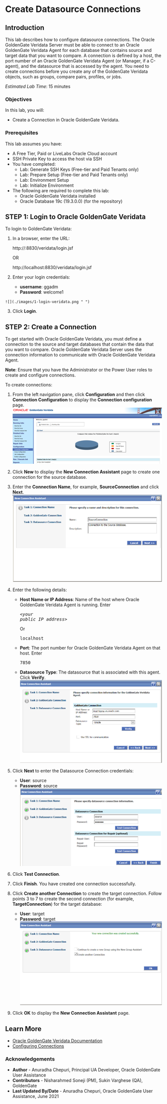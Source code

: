# Create Datasource Connections

## Introduction
This lab describes how to configure datasource connections. The Oracle GoldenGate Veridata  Server must be able to connect to an Oracle GoldenGate Veridata Agent for each database that contains source and target data that you want to compare. A connection is defined by a host, the port number of an Oracle GoldenGate Veridata Agent (or Manager, if a C-agent), and the datasource that is accessed by the agent. You need to create connections before you create any of the GoldenGate Veridata objects, such as groups, compare pairs, profiles, or jobs.

*Estimated Lab Time*: 15 minutes

### Objectives
In this lab, you will:
* Create a Connection in Oracle GoldenGate Veridata.

### Prerequisites
This lab assumes you have:

* A Free Tier, Paid or LiveLabs Oracle Cloud account
* SSH Private Key to access the host via SSH
* You have completed:
    * Lab: Generate SSH Keys (Free-tier and Paid Tenants only)
    * Lab: Prepare Setup (Free-tier and Paid Tenants only)
    * Lab: Environment Setup
    * Lab: Initialize Environment
* The following are required to complete this lab:
    * Oracle GoldenGate Veridata installed
    * Oracle Database 19c (19.3.0.0) (for the repository)

## **STEP 1:** Login to Oracle GoldenGate Veridata
  To login to GoldenGate Veridata:
  1. In a browser, enter the URL:

        http://<your public IP address>:8830/veridata/login.jsf

      OR

        http://localhost:8830/veridata/login.jsf
  2. Enter your login credentials:
      * **username**: ggadm
      * **Password**: welcome1

    ![](./images/1-login-veridata.png " ")
  3. Click **Login**.

## **STEP 2:** Create a Connection
To get started with Oracle GoldenGate Veridata, you must define a connection to the source and target databases that contain the data that you want to compare. Oracle GoldenGate Veridata Server uses the connection information to communicate with Oracle GoldenGate Veridata Agent.

**Note**: Ensure that you have the Administrator or the Power User roles to create and configure connections.

To create connections:
1. From the left navigation pane, click **Configuration** and then click **Connection Configuration** to display the **Connection configuration** page.
    ![](./images/2-connection-configuration.png " ")
2. Click **New** to display the **New Connection Assistant** page to create one connection for the source database.
3. Enter the **Connection Name**, for example, **SourceConnection** and click **Next**.
    ![](./images/3-connection-name-description.png " ")
4. Enter the following details:
    * **Host Name or IP Address**: Name of the host where Oracle GoldenGate Veridata Agent is running.
      Enter <pre><*your public IP address*></pre> Or <pre>localhost</pre>
    * **Port**: The port number for Oracle GoldenGate Veridata Agent on that host. Enter
        <pre>7850</pre>
    * **Datasource Type**: The datasource that is associated with this agent. Click **Verify**.
      ![](./images/4-new-connection-assistant.png " ")

5. Click **Next** to enter the Datasource Connection credentials:
    * **User**: source
    * **Password**: source
    ![](./images/5-new-connection-assistant-datasource-credentials.png " ")

6. Click **Test Connection**.

7. Click **Finish**.
    You have created one connection successfully.
8. Click **Create another Connection** to create the target connection. Follow points 3 to 7 to create the second connection (for example, **TargetConnection**) for the target database:
    * **User**: target
    * **Password**: target
    ![](./images/6-new-connection-create-another-connection.png " ")  

9. Click **OK** to display the **New Connection Assistant** page.




## Learn More

* [Oracle GoldenGate Veridata Documentation](https://docs.oracle.com/en/middleware/goldengate/veridata/12.2.1.4/index.html)
* [Configuring Connections](https://docs.oracle.com/en/middleware/goldengate/veridata/12.2.1.4/gvdug/configure-workflow-objects.html#GUID-75005B4D-5C24-4467-A68B-1FE66A168905)

### Acknowledgements
* **Author** - Anuradha Chepuri, Principal UA Developer, Oracle GoldenGate User Assistance
* **Contributors** -  Nisharahmed Soneji (PM), Sukin Varghese (QA), GoldenGate
* **Last Updated By/Date** - Anuradha Chepuri, Oracle GoldenGate User Assistance, June 2021
